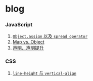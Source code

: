 # blog

### JavaScript
1. [`Object.assign` 以及 `spread operator`](https://github.com/afishhhhh/blog/issues/3)
2. [Map vs. Object](https://github.com/afishhhhh/blog/issues/2)
3. [声明、声明提升](https://github.com/afishhhhh/blog/issues/1)

### CSS
1. [`line-height` 与 `vertical-align`](https://github.com/afishhhhh/blog/issues/4)
